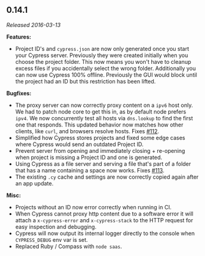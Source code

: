 ## 0.14.1

_Released 2016-03-13_

**Features:**

- Project ID's and `cypress.json` are now only generated once you start your
  Cypress server. Previously they were created initially when you choose the
  project folder. This now means you won't have to cleanup excess files if you
  accidentally select the wrong folder. Additionally you can now use Cypress
  100% offline. Previously the GUI would block until the project had an ID but
  this restriction has been lifted.

**Bugfixes:**

- The proxy server can now correctly proxy content on a `ipv6` host only. We had
  to patch node core to get this in, as by default node prefers `ipv4`. We now
  concurrently test all hosts via `dns.lookup` to find the first one that
  responds. This updated behavior now matches how other clients, like `curl`,
  and browsers resolve hosts. Fixes
  [#112](https://github.com/cypress-io/cypress/issues/112).
- Simplified how Cypress stores projects and fixed some edge cases where Cypress
  would send an outdated Project ID.
- Prevent server from opening and immediately closing + re-opening when project
  is missing a Project ID and one is generated.
- Using Cypress as a file server and serving a file that's part of a folder that
  has a name containing a space now works. Fixes
  [#113](https://github.com/cypress-io/cypress/issues/113).
- The existing `.cy` cache and settings are now correctly copied again after an
  app update.

**Misc:**

- Projects without an ID now error correctly when running in CI.
- When Cypress cannot proxy http content due to a software error it will attach
  a `x-cypress-error` and `x-cypress-stack` to the HTTP request for easy
  inspection and debugging.
- Cypress will now output its internal logger directly to the console when
  `CYPRESS_DEBUG` env var is set.
- Replaced Ruby / Compass with `node saas`.
